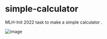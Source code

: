 # simple-calculator

MLH-Init 2022 task to make a simple calculator . 


![image](https://user-images.githubusercontent.com/54734002/123631516-74898280-d834-11eb-898c-7fa210e0775b.png)
